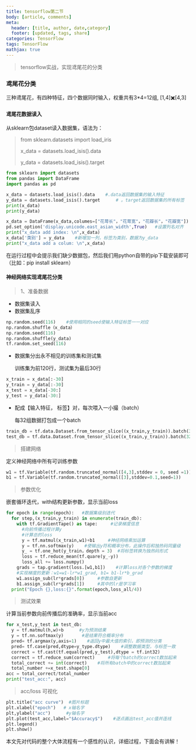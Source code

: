 ```yaml
---
title: tensorflow第二节
body: [article, comments]
meta: 
  header: [title, author, date,category]
  footer: [updated, tags, share]
categories: TensorFlow
tags: TensorFlow
mathjax: true
---
```


> tensorflow实战，实现鸢尾花的分类

<!--more-->

### 鸢尾花分类

三种鸢尾花，有四种特征，四个数据同时输入，权重共有3*4=12组, [1,4]✖️[4,3]

#### 鸢尾花数据读入

从sklearn包dataset读入数据集，语法为：

> from sklearn.datasets import load_iris
>
> x_data = datasets.load_isis().data
>
> y_data = datasets.load_isis().target

```python
from sklearn import datasets
from pandas import DataFrame
import pandas as pd

x_data = datasets.load_isis().data    #.data返回数据集的输入特征
y_data = datasets.load_isis().target      # 。target返回数据集的所有标签
print(x_data)
print(y_data)

x_data = DataFrame(x_data,columes=["花萼长"，"花萼宽"，"花瓣长"，"花瓣宽"])   # 将数据转换成表格形式
pd.set_option('display.unicode.east_asian_width',True)   #设置列名对齐
print("x_data add index: \n",x_data)
x_data['类别'] = y_data    #新增加一列，标签为类别，数据为y_data
print("x_data add a colum: \n",x_data)
```

在运行过程中会提示我们缺少数据包，然后我们用python自带的pip下载安装即可（比如：pip install sklearn）

#### 神经网络实现鸢尾花分类

> 1、准备数据

- 数据集读入
- 数据集乱序

```python
np.random.seed(116)    #使用相同的seed使输入特征标签一一对应
np.random.shuffle（x_data）
np.random.seed(116)
np.random.shuffle(y_data)
tf.random.set_seed(116)
```

- 数据集分出永不相见的训练集和测试集

  训练集为前120行，测试集为最后30行

```python
x_train = x_data[:-30]
y_train = y_data[:-30]
x_test = x_data[-30:]
y_test = y_data[-30:]
```

- 配成【输入特征， 标签】对，每次喂入一小撮（batch）

  每32组数据打包成一个batch

```python
train_db = tf.data.Dataset.from_tensor_slice((x_train,y_train)).batch(32)
test_db = tf.data.Dataset.from_tensor_slice((x_train,y_train)).batch(32)
```

> 搭建网络

定义神经网络中所有可训练参数

```python
w1 = tf.Variable(tf.random.truncated_normal([4,3],stddev = 0, seed =1))
b1 = tf.Variable(tf.random.truncated_normal([3],stddev=0.1,seed=1))
```

> 参数优化

嵌套循环迭代，with结构更新参数，显示当前loss

```python
for epoch in range(epoch):   #数据集级别迭代
  for step,(x_train,y_train) in enumerate(train_db):
    with tf.GradientTape() as tape:     #记录梯度信息
      #向前传播过程计算y
      #计算总的loss
      y = tf.matmul(x_train,w1)+b1     #神经网络乘加运算
      y = tf.nn.softmax(y)    #使输出y符和概率分布，此操作后和独热码同量级
      y_ = tf.one_hot(y_train，depth = 3)  #将标签转换为独热码形式
      loss = tf.reduce_mean(tf.quare(y_-y))
      loss_all += loss.numpy()
    grads = tap.gradient(loss.[w1,b1])    #计算loss对各个参数的梯度
    #实现梯度的更新：w1=w1-lr*w1_grad, b1= b1-lr*b_grad
    w1.assign_sub(lr*grads[0])     #参数自更新
    b1.assign_sub(lr*grads[1])     #其中的lr是学习率
  print("Epoch {},loss:{}".format(epoch,loss_all/4))
```

> 测试效果

计算当前参数向前传播后的准确率，显示当前acc

```python
for x_test,y_test in test_db:
  y = tf.matmul(h,w)+b      #y为预测结果
  y = tf.nn.softmax(y)       #是结果符合概率分布
  pred= tf.argmax(y,axis=1)    #返回y中最大值的索引，即预测的分类
  pred= tf.case(pred,dtype=y_type.dtype)    #调整数据类型，与标签一致 
  correct = tf.cast(tf.equal(pred,y_test),dtype = tf.int32)
  correct = tf.reduce_sum(correct)     #将每个batch的correct数加起来
  total_correct += int(correct)    #将所有batch中的correct数加起来
  total_number +=x_test.shape[0]
acc = total_correct/total_number
print("test_acc:", acc)
```

> acc/loss 可视化

```  python
plt.title("acc curve")  #图片标题
plt.xlabel("epoch")   # x轴名字
plt,ylabel("acc")      #y轴名字
plt.plot(test_acc,label="$Accuracy$")    #逐点画出test_acc值并连线
plt.legend()
plt.show()
```

本文先对代码的整个大体流程有一个感性的认识，详细过程，下面会有讲解！